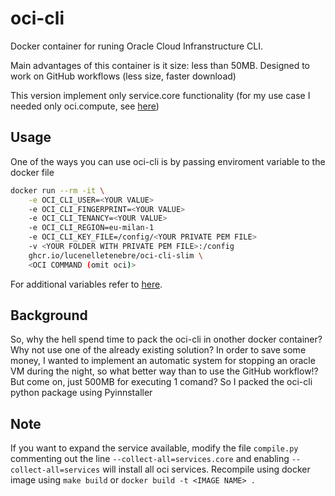 # oci-cli

Docker container for runing Oracle Cloud Infranstructure CLI.

Main advantages of this container is it size: less than 50MB. Designed to work on GitHub workflows (less size, faster download)

This version implement only service.core functionality (for my use case I needed only oci.compute, see [here](##Background))

## Usage
One of the ways you can use oci-cli is by passing enviroment variable to the docker file

```bash
docker run --rm -it \
    -e OCI_CLI_USER=<YOUR VALUE>
    -e OCI_CLI_FINGERPRINT=<YOUR VALUE>
    -e OCI_CLI_TENANCY=<YOUR VALUE>
    -e OCI_CLI_REGION=eu-milan-1
    -e OCI_CLI_KEY_FILE=/config/<YOUR PRIVATE PEM FILE>
    -v <YOUR FOLDER WITH PRIVATE PEM FILE>:/config
    ghcr.io/lucenelletenebre/oci-cli-slim \
    <OCI COMMAND (omit oci)>
```

For additional variables refer to [here](https://docs.oracle.com/en-us/iaas/Content/API/SDKDocs/clienvironmentvariables.htm#CLI_Environment_Variables).

## Background
So, why the hell spend time to pack the oci-cli in onother docker container? Why not use one of the already existing solution? In order to save some money, I wanted to implement an automatic system for stopping an oracle VM during the night, so what better way than to use the GitHub workflow!? But come on, just 500MB for executing 1 comand? So I packed the oci-cli python package using Pyinnstaller

## Note
If you want to expand the service available, modify the file `compile.py` commenting out the line `--collect-all=services.core` and enabling `--collect-all=services` will install all oci services.
Recompile using docker image using `make build` or `docker build -t <IMAGE NAME> .`